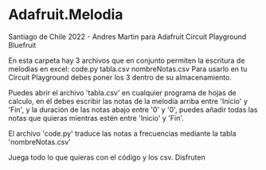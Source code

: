# Adafruit.Melodia

Santiago de Chile 2022 - Andres Martin
para Adafruit Circuit Playground Bluefruit

En esta carpeta hay 3 archivos que en conjunto permiten la escritura de melodias en excel:
code.py
tabla.csv
nombreNotas.csv
Para usarlo en tu Circuit Playground debes poner los 3 dentro de su almacenamiento.

Puedes abrir el archivo 'tabla.csv' en cualquier programa de hojas de calculo, en él debes escribir las notas de la melodía arriba entre 'Inicio' y 'Fin', y la duración de las notas abajo entre '0' y '0', puedes añadir todas las notas que quieras mientras estén entre 'Inicio' y 'Fin'.

El archivo 'code.py' traduce las notas a frecuencias mediante la tabla 'nombreNotas.csv'

Juega todo lo que quieras con el código y los csv. Disfruten
